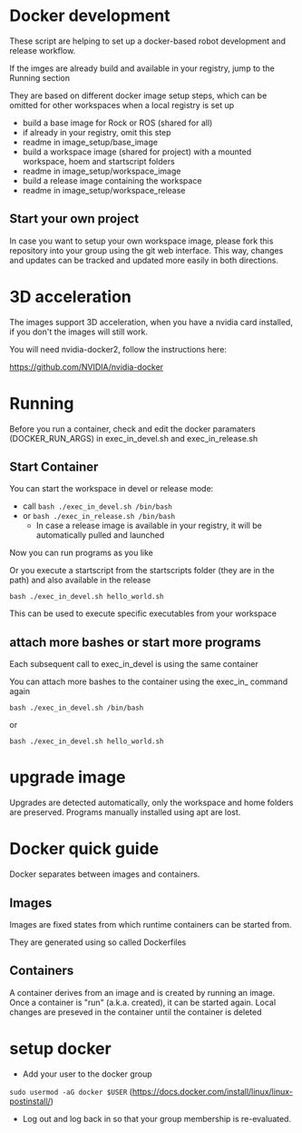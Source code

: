 # Docker development 

These script are helping to set up a docker-based robot development and release workflow.

If the imges are already build and available in your registry, jump to the Running section

They are based on different docker image setup steps, which can be omitted for other workspaces when a local registry is set up

* build a base image for Rock or ROS (shared for all)
 * if already in your registry, omit this step
 * readme in image_setup/base_image
* build a workspace image (shared for project) with a mounted workspace, hoem and startscript folders
 * readme in image_setup/workspace_image
* build a release image containing the workspace
 * readme in image_setup/workspace_release

## Start your own project

In case you want to setup your own workspace image, please fork this repository into your group using the git web interface.
This way, changes and updates can be tracked and updated more easily in both directions.

# 3D acceleration

The images support 3D acceleration, when you have a nvidia card installed, if you don't the images will still work.

You will need nvidia-docker2, follow the instructions here: 

https://github.com/NVIDIA/nvidia-docker



# Running 

Before you run a container, check and edit the docker paramaters (DOCKER\_RUN\_ARGS) in exec_in_devel.sh and exec_in_release.sh

## Start Container

You can start the workspace in devel or release mode:

* call ```bash ./exec_in_devel.sh /bin/bash``` 
* or   ```bash ./exec_in_release.sh /bin/bash``` 
  * In case a release image is available in your registry, it will be automatically pulled and launched

Now you can run programs as you like

Or you execute a startscript from the startscripts folder (they are in the path) and also available in the release

```bash ./exec_in_devel.sh hello_world.sh```

This can be used to execute specific executables from your workspace


## attach more bashes or start more programs

Each subsequent call to exec\_in\_devel is using the same container

You can attach more bashes to the container using the exec\_in\_ command again

```bash ./exec_in_devel.sh /bin/bash```

or 

```bash ./exec_in_devel.sh hello_world.sh```


# upgrade image

Upgrades are detected automatically, only the workspace and home folders are preserved.
Programs manually installed using apt are lost.



# Docker quick guide

Docker separates between images and containers.

## Images

Images are fixed states from which runtime containers can be started from.

They are generated using so called Dockerfiles

## Containers

A container derives from an image and is created by running an image.
Once a container is "run" (a.k.a. created), it can be started again.
Local changes are preseved in the container until the container is deleted

# setup docker

* Add your user to the docker group

`sudo usermod -aG docker $USER` (https://docs.docker.com/install/linux/linux-postinstall/)

* Log out and log back in so that your group membership is re-evaluated.



